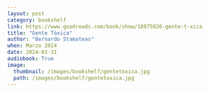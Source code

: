 ```yaml
---
layout: post
category: bookshelf
link: https://www.goodreads.com/book/show/18975820-gente-t-xica
title: "Gente Tóxica"
author: "Bernardo Stamateas"
when: Marzo 2024
date: 2024-03-31
audiobook: True
image:
  thumbnail: /images/bookshelf/gentetoxica.jpg
  path: /images/bookshelf/gentetoxica.jpg
---
```

